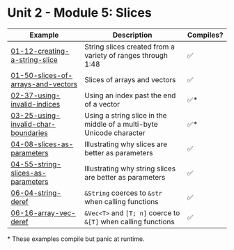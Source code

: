 # Unit 2 - Module 5: Slices

| Example | Description | Compiles? |
|---------|-------------|-----------|
| [01-12-creating-a-string-slice](01-12-creating-a-string-slice) | String slices created from a variety of ranges through 1:48 | ✅ |
| [01-50-slices-of-arrays-and-vectors](01-50-slices-of-arrays-and-vectors) | Slices of arrays and vectors | ✅ |
| [02-37-using-invalid-indices](02-37-using-invalid-indices) | Using an index past the end of a vector | ✅* |
| [03-25-using-invalid-char-boundaries](03-25-using-invalid-char-boundaries) | Using a string slice in the middle of a multi-byte Unicode character | ✅* |
| [04-08-slices-as-parameters](04-08-slices-as-parameters) | Illustrating why slices are better as parameters | ✅ |
| [04-55-string-slices-as-parameters](04-55-string-slices-as-parameters) | Illustrating why string slices are better as parameters | ✅ |
| [06-04-string-deref](06-04-string-deref) | `&String` coerces to `&str` when calling functions | ✅ |
| [06-16-array-vec-deref](06-16-array-vec-deref) | `&Vec<T>` and `[T; n]` coerce to `&[T]` when calling functions | ✅ |

\* These examples compile but panic at runtime.
